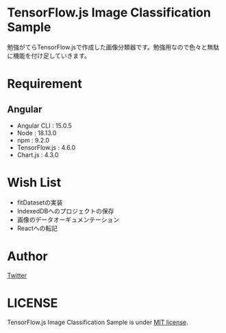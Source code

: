 # TensorFlow.js Image Classification Sample
勉強がてらTensorFlow.jsで作成した画像分類器です。勉強用なので色々と無駄に機能を付け足していきます。

# Requirement
## Angular
- Angular CLI : 15.0.5
- Node : 18.13.0
- npm : 9.2.0
- TensorFlow.js : 4.6.0
- Chart.js : 4.3.0

# Wish List
- fitDatasetの実装
- IndexedDBへのプロジェクトの保存
- 画像のデータオーギュメンテーション
- Reactへの転記

# Author
[Twitter](https://twitter.com/tsuneken5)

# LICENSE
TensorFlow.js Image Classification Sample is under [MIT license](https://en.wikipedia.org/wiki/MIT_License).